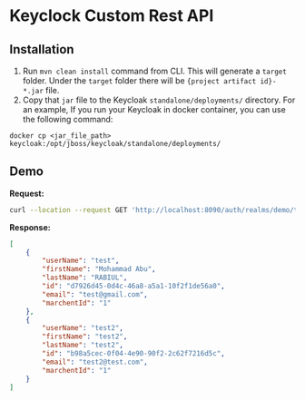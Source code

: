 # Keyclock Custom Rest API
## Installation
 1. Run  `mvn clean install` command from CLI. This will generate a `target` folder. Under the `target` folder there will be `{project artifact id}-*.jar` file.
 2.  Copy that `jar` file to the Keycloak `standalone/deployments/` directory. For an example, If you run your Keycloak in docker container, you can use the following command:
 ```dillinger
docker cp <jar_file_path> keycloak:/opt/jboss/keycloak/standalone/deployments/
```
## Demo
**Request:**
```sh
curl --location --request GET 'http://localhost:8090/auth/realms/demo/token-userapi-rest/users/search-by-attr?attr=marchent_id&value=1'
```
**Response:**
```json
[
    {
        "userName": "test",
        "firstName": "Mohammad Abu",
        "lastName": "RABIUL",
        "id": "d7926d45-0d4c-46a8-a5a1-10f2f1de56a0",
        "email": "test@gmail.com",
        "marchentId": "1"
    },
    {
        "userName": "test2",
        "firstName": "test2",
        "lastName": "test2",
        "id": "b98a5cec-0f04-4e90-90f2-2c62f7216d5c",
        "email": "test2@test.com",
        "marchentId": "1"
    }
]
```